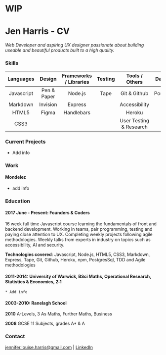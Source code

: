 # WIP 
# Jen Harris - CV

_*Web Developer and aspiring UX designer passionate about building useable and beautiful products built to a high quality.*_	

### Skills

|Languages   |Design   |Frameworks / Libraries | Testing   | Tools / Others | Databases      |
|:---------:|:---------:|:----------------------:|:---------:|:--------------:|:--------------:|
|Javascript |Pen & Paper | Node.js                 | Tape      | Git & Github            | PostgresSql          |
|Markdown   |Invision | Express                 |      | Accessibility          |       |
|HTML5      |Figma | Handlebars                 |   | Heroku         |                |
|CSS3       |       |                |           | User Testing & Research            |                |

### Current Projects 

* Add info 

### Work 

#### Mondelez

* add info


### Education

#### 2017 June - Present: Founders & Coders

16 week full time Javascript course learning the fundamentals of front and backend development. Working in teams, pair programming, testing and paying close attention to UX. Completing weekly projects following agile methodologies. Weekly talks from experts in industry on topics such as accessibility, AI and security.  

**Technologies covered**: Javascript, Node.js, HTML5, CSS3, Markdown, Express, Tape, Git, Github, Heroku, npm, PostgresSql, TDD and Agile methodologies

#### 2011-2014: University of Warwick, BSci Maths, Operational Research, Statistics & Economics, 2:1
~~~
* Add info
~~~

#### 2003-2010: Ranelagh School							    

__2010__ A-Levels, 3 As
Maths, Further Maths, Business

__2008__ GCSE 11 Subjects, grades A* & A

### Contact
jennifer.louise.harris@gmail.com | [LinkedIn](https://www.linkedin.com/in/jennifer-harris-291581a3/) 
